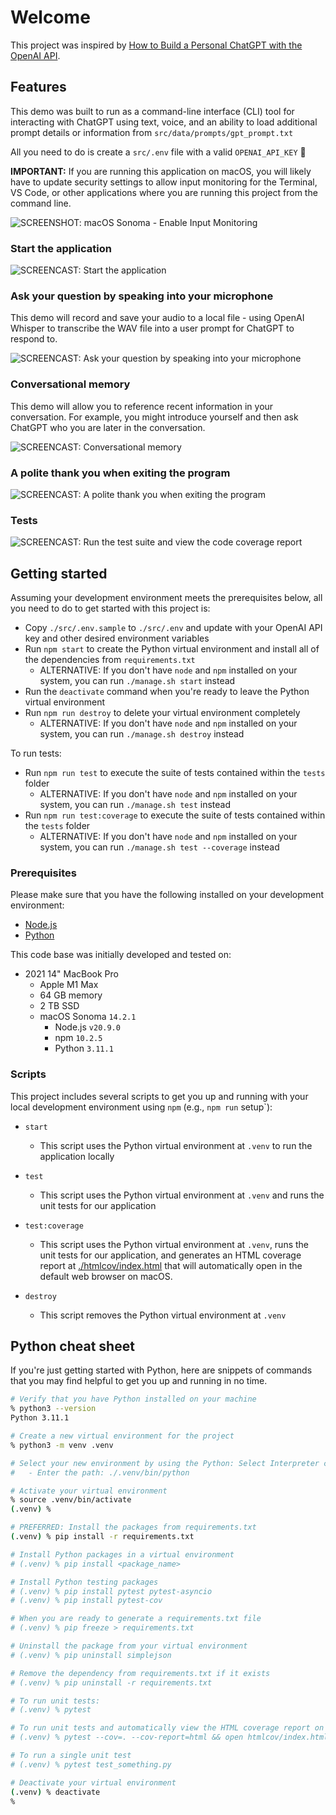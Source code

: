 # Welcome

This project was inspired by [How to Build a Personal ChatGPT with the OpenAI API](https://medium.com/@jordan_gibbs/how-to-build-a-personal-chatgpt-with-the-openai-api-2130b48f9586).

## Features

This demo was built to run as a command-line interface (CLI) tool for interacting with ChatGPT using text, voice, and an ability to load additional prompt details or information from `src/data/prompts/gpt_prompt.txt`

All you need to do is create a `src/.env` file with a valid `OPENAI_API_KEY` 🤖

**IMPORTANT:** If you are running this application on macOS, you will likely have to update security settings to allow input monitoring for the Terminal, VS Code, or other applications where you are running this project from the command line.

![SCREENSHOT: macOS Sonoma - Enable Input Monitoring](./assets/images/macos-sonoma-allow-input-monitoring.png)

### Start the application

![SCREENCAST: Start the application](./assets/screencasts/screencast-01.gif)

### Ask your question by speaking into your microphone

This demo will record and save your audio to a local file - using OpenAI Whisper to transcribe the WAV file into a user prompt for ChatGPT to respond to.

![SCREENCAST: Ask your question by speaking into your microphone](./assets/screencasts/screencast-02.gif)

### Conversational memory

This demo will allow you to reference recent information in your conversation. For example, you might introduce yourself and then ask ChatGPT who you are later in the conversation.

![SCREENCAST: Conversational memory](./assets/screencasts/screencast-03.gif)

### A polite thank you when exiting the program

![SCREENCAST: A polite thank you when exiting the program](./assets/screencasts/screencast-04.gif)

### Tests

![SCREENCAST: Run the test suite and view the code coverage report](./assets/screencasts/screencast-05.gif)

## Getting started

Assuming your development environment meets the prerequisites below, all you need to do to get started with this project is:

- Copy `./src/.env.sample` to `./src/.env` and update with your OpenAI API key and other desired environment variables
- Run `npm start` to create the Python virtual environment and install all of the dependencies from `requirements.txt`
  - ALTERNATIVE: If you don't have `node` and `npm` installed on your system, you can run `./manage.sh start` instead
- Run the `deactivate` command when you're ready to leave the Python virtual environment
- Run `npm run destroy` to delete your virtual environment completely
  - ALTERNATIVE: If you don't have `node` and `npm` installed on your system, you can run `./manage.sh destroy` instead

To run tests:

- Run `npm run test` to execute the suite of tests contained within the `tests` folder
  - ALTERNATIVE: If you don't have `node` and `npm` installed on your system, you can run `./manage.sh test` instead
- Run `npm run test:coverage` to execute the suite of tests contained within the `tests` folder
  - ALTERNATIVE: If you don't have `node` and `npm` installed on your system, you can run `./manage.sh test --coverage` instead

### Prerequisites

Please make sure that you have the following installed on your development environment:

- [Node.js](https://nodejs.org/en)
- [Python](https://www.python.org)

This code base was initially developed and tested on:

- 2021 14" MacBook Pro
  - Apple M1 Max
  - 64 GB memory
  - 2 TB SSD
  - macOS Sonoma `14.2.1`
    - Node.js `v20.9.0`
    - npm `10.2.5`
    - Python `3.11.1`

### Scripts

This project includes several scripts to get you up and running with your local development environment using `npm` (e.g., `npm run` setup`):

- `start`

  - This script uses the Python virtual environment at `.venv` to run the application locally

- `test`

  - This script uses the Python virtual environment at `.venv` and runs the unit tests for our application

- `test:coverage`

  - This script uses the Python virtual environment at `.venv`, runs the unit tests for our application, and generates an HTML coverage report at [./htmlcov/index.html](./htmlcov/index.html) that will automatically open in the default web browser on macOS.

- `destroy`
  - This script removes the Python virtual environment at `.venv`

## Python cheat sheet

If you're just getting started with Python, here are snippets of commands that you may find helpful to get you up and running in no time.

```sh
# Verify that you have Python installed on your machine
% python3 --version
Python 3.11.1

# Create a new virtual environment for the project
% python3 -m venv .venv

# Select your new environment by using the Python: Select Interpreter command in VS Code
#   - Enter the path: ./.venv/bin/python

# Activate your virtual environment
% source .venv/bin/activate
(.venv) %

# PREFERRED: Install the packages from requirements.txt
(.venv) % pip install -r requirements.txt

# Install Python packages in a virtual environment
# (.venv) % pip install <package_name>

# Install Python testing packages
# (.venv) % pip install pytest pytest-asyncio
# (.venv) % pip install pytest-cov

# When you are ready to generate a requirements.txt file
# (.venv) % pip freeze > requirements.txt

# Uninstall the package from your virtual environment
# (.venv) % pip uninstall simplejson

# Remove the dependency from requirements.txt if it exists
# (.venv) % pip uninstall -r requirements.txt

# To run unit tests:
# (.venv) % pytest

# To run unit tests and automatically view the HTML coverage report on macOS:
# (.venv) % pytest --cov=. --cov-report=html && open htmlcov/index.html

# To run a single unit test
# (.venv) % pytest test_something.py

# Deactivate your virtual environment
(.venv) % deactivate
% 
```
